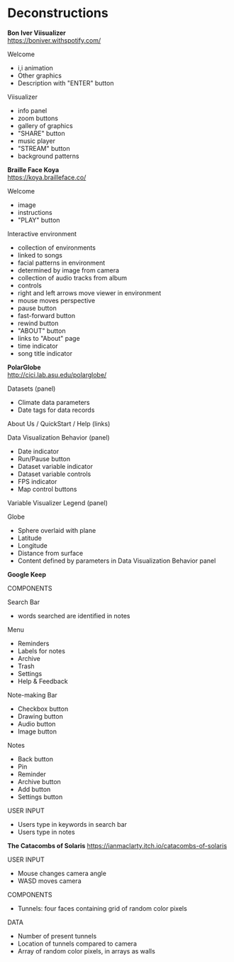 # Deconstructions

**Bon Iver Viisualizer**  
https://boniver.withspotify.com/

Welcome
- i,i animation
- Other graphics
- Description with "ENTER" button 

Viisualizer
- info panel
- zoom buttons
- gallery of graphics
- "SHARE" button
- music player
- "STREAM" button
- background patterns  
  
**Braille Face Koya**  
https://koya.brailleface.co/

Welcome
- image
- instructions
- "PLAY" button  

Interactive environment
- collection of environments
- linked to songs
- facial patterns in environment
- determined by image from camera
- collection of audio tracks from album
- controls
- right and left arrows move viewer in environment
- mouse moves perspective
- pause button
- fast-forward button
- rewind button
- "ABOUT" button
- links to "About" page
- time indicator
- song title indicator  
  
**PolarGlobe**  
http://cici.lab.asu.edu/polarglobe/

Datasets (panel)
- Climate data parameters
- Date tags for data records

About Us / QuickStart / Help (links)  

Data Visualization Behavior (panel)
- Date indicator
- Run/Pause button
- Dataset variable indicator
- Dataset variable controls
- FPS indicator
- Map control buttons  

Variable Visualizer Legend (panel)  

Globe
- Sphere overlaid with plane
- Latitude
- Longitude
- Distance from surface
- Content defined by parameters in Data Visualization Behavior panel

**Google Keep**

COMPONENTS

Search Bar
- words searched are identified in notes

Menu
- Reminders
- Labels for notes
- Archive
- Trash
- Settings
- Help & Feedback

Note-making Bar
- Checkbox button
- Drawing button
- Audio button
- Image button

Notes
- Back button
- Pin
- Reminder
- Archive button
- Add button
- Settings button


USER INPUT

- Users type in keywords in search bar
- Users type in notes

**The Catacombs of Solaris**
https://ianmaclarty.itch.io/catacombs-of-solaris

USER INPUT

- Mouse changes camera angle
- WASD moves camera

COMPONENTS

- Tunnels: four faces containing grid of random color pixels

DATA

- Number of present tunnels
- Location of tunnels compared to camera
- Array of random color pixels, in arrays as walls
